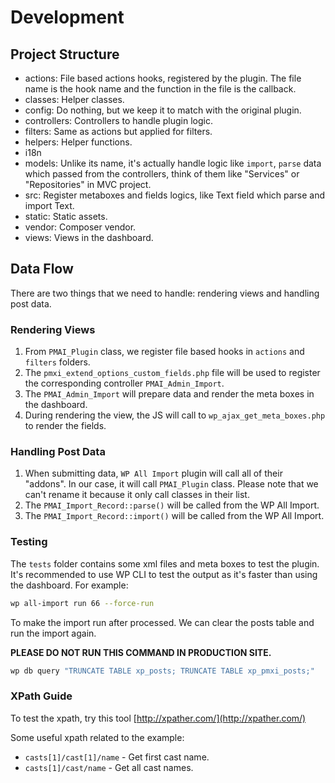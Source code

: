 # Development

## Project Structure
- actions: File based actions hooks, registered by the plugin. The file name is the hook name and the function in the file is the callback.
- classes: Helper classes.
- config: Do nothing, but we keep it to match with the original plugin.
- controllers: Controllers to handle plugin logic.
- filters: Same as actions but applied for filters.
- helpers: Helper functions.
- i18n
- models: Unlike its name, it's actually handle logic like `import`, `parse` data which passed from the controllers, think of them like "Services" or "Repositories" in MVC project.
- src: Register metaboxes and fields logics, like Text field which parse and import Text.
- static: Static assets.
- vendor: Composer vendor.
- views: Views in the dashboard.

## Data Flow
There are two things that we need to handle: rendering views and handling post data.

### Rendering Views
1. From `PMAI_Plugin` class, we register file based hooks in `actions` and `filters` folders.
1. The `pmxi_extend_options_custom_fields.php` file will be used to register the corresponding controller `PMAI_Admin_Import`.
1. The `PMAI_Admin_Import` will prepare data and render the meta boxes in the dashboard.
1. During rendering the view, the JS will call to `wp_ajax_get_meta_boxes.php` to render the fields.

### Handling Post Data
1. When submitting data, `WP All Import` plugin will call all of their "addons". In our case, it will call `PMAI_Plugin` class. Please note that we can't rename it because it only call classes in their list.
1. The `PMAI_Import_Record::parse()` will be called from the WP All Import.
1. The `PMAI_Import_Record::import()` will be called from the WP All Import.

### Testing
The `tests` folder contains some xml files and meta boxes to test the plugin.
It's recommended to use WP CLI to test the output as it's faster than using the dashboard. For example:

```bash
wp all-import run 66 --force-run
```

To make the import run after processed. We can clear the posts table and run the import again.

**PLEASE DO NOT RUN THIS COMMAND IN PRODUCTION SITE.**

```bash
wp db query "TRUNCATE TABLE xp_posts; TRUNCATE TABLE xp_pmxi_posts;"
```

### XPath Guide
To test the xpath, try this tool [http://xpather.com/](http://xpather.com/)

Some useful xpath related to the example:
- `casts[1]/cast[1]/name` - Get first cast name.
- `casts[1]/cast/name` - Get all cast names.